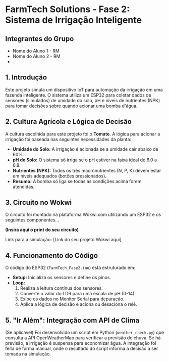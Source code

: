 # FarmTech Solutions - Fase 2: Sistema de Irrigação Inteligente

## Integrantes do Grupo
- Nome do Aluno 1 - RM
- Nome do Aluno 2 - RM
- ...

## 1. Introdução
Este projeto simula um dispositivo IoT para automação da irrigação em uma fazenda inteligente. O sistema utiliza um ESP32 para coletar dados de sensores (simulados) de umidade do solo, pH e níveis de nutrientes (NPK) para tomar decisões sobre quando acionar uma bomba d'água.

## 2. Cultura Agrícola e Lógica de Decisão
A cultura escolhida para este projeto foi o **Tomate**. A lógica para acionar a irrigação foi baseada nas seguintes necessidades da planta:
- **Umidade do Solo:** A irrigação é acionada se a umidade cair abaixo de 60%.
- **pH do Solo:** O sistema só irriga se o pH estiver na faixa ideal de 6.0 a 6.8.
- **Nutrientes (NPK):** Todos os três macronutrientes (N, P, K) devem estar em níveis adequados (botões pressionados).
- **Resumo:** A bomba só liga se todas as condições acima forem atendidas.

## 3. Circuito no Wokwi
O circuito foi montado na plataforma Wokwi.com utilizando um ESP32 e os seguintes componentes...

**(Insira aqui o print do seu circuito)**

Link para a simulação: [Link do seu projeto Wokwi aqui]

## 4. Funcionamento do Código
O código do ESP32 (`FarmTech_Fase2.ino`) está estruturado em:
- **Setup:** Inicializa os sensores e define os pinos.
- **Loop:**
    1. Realiza a leitura contínua dos sensores.
    2. Converte o valor do LDR para uma escala de pH (0-14).
    3. Exibe os dados no Monitor Serial para depuração.
    4. Aplica a lógica de decisão e aciona ou desaciona o relé.

## 5. "Ir Além": Integração com API de Clima
(Se aplicável) Foi desenvolvido um script em Python (`weather_check.py`) que consulta a API OpenWeatherMap para verificar a previsão de chuva. Se há previsão, a irrigação é suspensa para economizar água. A integração foi feita de forma manual, onde o resultado do script informa a decisão a ser tomada na simulação.

